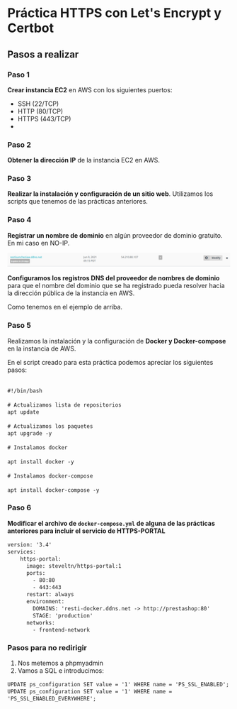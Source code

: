 # Práctica HTTPS con Let's Encrypt y Certbot

## Pasos a realizar

### Paso 1

**Crear instancia EC2** en AWS con los siguientes puertos:
- SSH (22/TCP)
- HTTP (80/TCP)
- HTTPS (443/TCP)
- 
### Paso 2
**Obtener la dirección IP** de la instancia EC2 en AWS.

### Paso 3
**Realizar la instalación y configuración de un sitio web**. Utilizamos los scripts que tenemos de las prácticas anteriores.

### Paso 4

**Registrar un nombre de dominio** en algún proveedor de dominio gratuito. En mi caso en NO-IP.

![IP CON DNS](imgs/ip.png)

**Configuramos los registros DNS del proveedor de nombres de dominio** para que el nombre del dominio que se ha registrado pueda resolver hacia la dirección pública de la instancia en AWS.

Como tenemos en el ejemplo de arriba.

### Paso 5

Realizamos la instalación y la configuración de **Docker y Docker-compose** en la instancia de AWS.

En el script creado para esta práctica podemos apreciar los siguientes pasos:

```
  
#!/bin/bash

# Actualizamos lista de repositorios
apt update 

# Actualizamos los paquetes
apt upgrade -y

# Instalamos docker

apt install docker -y

# Instalamos docker-compose

apt install docker-compose -y

```
### Paso 6 

**Modificar el archivo de `docker-compose.yml` de alguna de las prácticas anteriores para incluir el servicio de HTTPS-PORTAL**

```
version: '3.4'
services:
    https-portal:
      image: steveltn/https-portal:1 
      ports:
        - 80:80 
        - 443:443
      restart: always
      environment:
        DOMAINS: 'resti-docker.ddns.net -> http://prestashop:80'
        STAGE: 'production'
      networks:
        - frontend-network
```

### Pasos para no redirigir

1. Nos metemos a phpmyadmin
2. Vamos a SQL e introducimos:

```
UPDATE ps_configuration SET value = '1' WHERE name = 'PS_SSL_ENABLED';
UPDATE ps_configuration SET value = '1' WHERE name = 'PS_SSL_ENABLED_EVERYWHERE';
```

